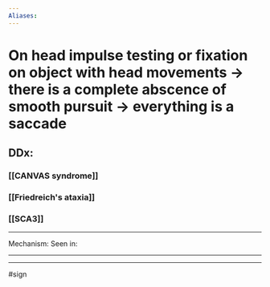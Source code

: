 ```yaml
---
Aliases:
---
```

# On head impulse testing or fixation on object with head movements -> there is a complete abscence of smooth pursuit -> everything is a saccade
## DDx: 
### [[CANVAS syndrome]]
### [[Friedreich's ataxia]]
### [[SCA3]]

---
Mechanism:
Seen in: 

---


---
#sign 